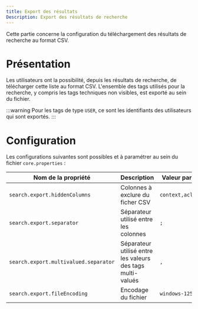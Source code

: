 ```yaml
---
title: Export des résultats
Description: Export des résultats de recherche
---
```


Cette partie concerne la configuration du téléchargement des résultats de recherche au format CSV. 

# Présentation
Les utilisateurs ont la possibilité, depuis les résultats de recherche, de télécharger cette liste au format CSV. L'ensemble des tags utilisés pour la recherche, y compris les tags techniques non visibles, est exporté au sein du fichier.

:::warning
Pour les tags de type `USER`, ce sont les identifiants des utilisateurs qui sont exportés.
:::

# Configuration

Les configurations suivantes sont possibles et à paramétrer au sein du fichier `core.properties` :

| Nom de la propriété           			  | Description                               					 | Valeur par défaut  		 |
|---------------------------------------------|--------------------------------------------------------------|---------------------------|
|`search.export.hiddenColumns`     	  |Colonnes à exclure du ficher CSV    							 |`context,acl,status`  |
|`search.export.separator`     		  |Séparateur utilisé entre les colonnes  						 |`;`       				 |
|`search.export.multivalued.separator`|Séparateur utilisé entre les valeurs des tags multi-valués    |`,`     					 |
|`search.export.fileEncoding`     	  |Encodage du fichier    										 |`windows-1252`          |